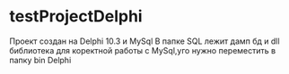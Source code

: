 # testProjectDelphi
 
Проект создан на Delphi 10.3 и MySql 
В папке SQL лежит дамп бд и dll библиотека для коректной работы с MySql,уго нужно переместить в папку bin Delphi

 